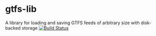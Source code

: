 # gtfs-lib
A library for loading and saving GTFS feeds of arbitrary size with disk-backed storage
[![Build Status](https://travis-ci.org/conveyal/gtfs-lib.svg?branch=master)](https://travis-ci.org/conveyal/gtfs-lib)
